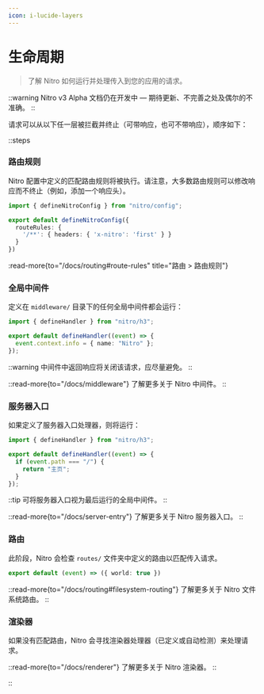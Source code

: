 ```yaml
---
icon: i-lucide-layers
---
```


# 生命周期

> 了解 Nitro 如何运行并处理传入到您的应用的请求。

::warning
Nitro v3 Alpha 文档仍在开发中 — 期待更新、不完善之处及偶尔的不准确。
::

请求可以从以下任一层被拦截并终止（可带响应，也可不带响应），顺序如下：

::steps

### 路由规则

Nitro 配置中定义的匹配路由规则将被执行。请注意，大多数路由规则可以修改响应而不终止（例如，添加一个响应头）。

```ts [nitro.config.ts]
import { defineNitroConfig } from "nitro/config";

export default defineNitroConfig({
  routeRules: {
    '/**': { headers: { 'x-nitro': 'first' } }
  }
})
```

:read-more{to="/docs/routing#route-rules" title="路由 > 路由规则"}

### 全局中间件

定义在 `middleware/` 目录下的任何全局中间件都会运行：

```ts [middleware/info.ts]
import { defineHandler } from "nitro/h3";

export default defineHandler((event) => {
  event.context.info = { name: "Nitro" };
});
```

::warning
中间件中返回响应将关闭该请求，应尽量避免。
::

::read-more{to="/docs/middleware"}
了解更多关于 Nitro 中间件。
::

### 服务器入口

如果定义了服务器入口处理器，则将运行：

```ts [server.ts]
import { defineHandler } from "nitro/h3";

export default defineHandler((event) => {
  if (event.path === "/") {
    return "主页";
  }
});
```

::tip
可将服务器入口视为最后运行的全局中间件。
::

::read-more{to="/docs/server-entry"}
了解更多关于 Nitro 服务器入口。
::

### 路由

此阶段，Nitro 会检查 `routes/` 文件夹中定义的路由以匹配传入请求。

```ts [routes/api/hello.ts]
export default (event) => ({ world: true })
```

::read-more{to="/docs/routing#filesystem-routing"}
了解更多关于 Nitro 文件系统路由。
::

### 渲染器

如果没有匹配路由，Nitro 会寻找渲染器处理器（已定义或自动检测）来处理请求。

::read-more{to="/docs/renderer"}
了解更多关于 Nitro 渲染器。
::

::